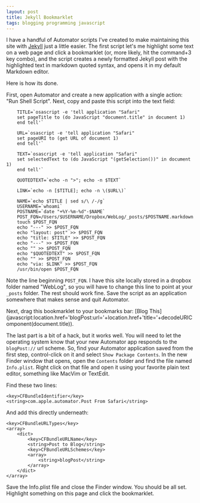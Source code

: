 ```yaml
---
layout: post
title: Jekyll Bookmarklet
tags: blogging programming javascript
---
```


I have a handful of Automator scripts I've created to make maintaining this site with [Jekyll](https://github.com/mojombo/jekyll/wiki/) just a little easier. The first script let's me highlight some text on a web page and click a bookmarklet (or, more likely, hit the command+3 key combo), and the script creates a newly formatted Jekyll post with the highlighted text in markdown quoted syntax, and opens it in my default Markdown editor. 

Here is how its done.

First, open Automator and create a new application with a single action: "Run Shell Script". Next, copy and paste this script into the text field:

		TITLE=`osascript -e 'tell application "Safari" 
		set pageTitle to (do JavaScript "document.title" in document 1)
		end tell'`
		
		URL=`osascript -e 'tell application "Safari" 
		set pageURI to (get URL of document 1)	
		end tell'`
		
		TEXT=`osascript -e 'tell application "Safari"
		set selectedText to (do JavaScript "(getSelection())" in document 1)
		end tell'`
		
		QUOTEDTEXT=`echo -n ">"; echo -n $TEXT`
		
		LINK=`echo -n [$TITLE]; echo -n \($URL\)`
		
		NAME=`echo $TITLE | sed s/\ /-/g`
		USERNAME=`whoami`
		POSTNAME=`date "+%Y-%m-%d"-$NAME`
		POST_FQN=/Users/$USERNAME/Dropbox/WebLog/_posts/$POSTNAME.markdown
		touch $POST_FQN
		echo "---" >> $POST_FQN
		echo "layout: post" >> $POST_FQN
		echo "title: $TITLE" >> $POST_FQN
		echo "---" >> $POST_FQN
		echo "" >> $POST_FQN
		echo "$QUOTEDTEXT" >> $POST_FQN
		echo "" >> $POST_FQN
		echo "via: $LINK" >> $POST_FQN
		/usr/bin/open $POST_FQN	
		
Note the line beginning `POST_FQN`. I have this site locally stored in a dropbox folder named "WebLog", so you will have to change this line to point at your `_posts` folder. The rest should work fine. Save the script as an application somewhere that makes sense and quit Automator. 

Next, drag this bookmarklet to your bookmarks bar: [Blog This](javascript:location.href='blogPost:url='+location.href+'title='+decodeURIComponent(document.title\)).

The last part is a bit of a hack, but it works well. You will need to let the operating system know that your new Automator app responds to the `blogPost://` url scheme. So, find your Automator application saved from the first step, control-click on it and select `Show Package Contents`. In the new Finder window that opens, open the `Contents` folder and find the file named `Info.plist`. Right click on that file and open it using your favorite plain text editor, something like MacVim or TextEdit. 

Find these two lines:

	<key>CFBundleIdentifier</key>
	<string>com.apple.automator.Post From Safari</string>

And add this directly underneath:

	<key>CFBundleURLTypes</key>
	<array>
		<dict>
			<key>CFBundleURLName</key>
			<string>Post to Blog</string>
			<key>CFBundleURLSchemes</key>
			<array>
				<string>blogPost</string>
			</array>
		</dict>
	</array>

Save the Info.plist file and close the Finder window. You should be all set. Highlight something on this page and click the bookmarklet. 


